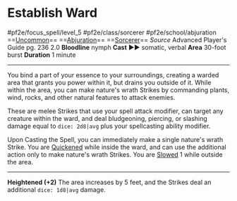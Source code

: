 # Establish Ward
#pf2e/focus_spell/level_5 #pf2e/class/sorcerer #pf2e/school/abjuration 
==[Uncommon](../../../rules/traits/uncommon.md)== ==[Abjuration](../../../rules/traits/abjuration.md)== ==[Sorcerer](../../../rules/traits/sorcerer.md)==
*Source* Advanced Player's Guide pg. 236 2.0
**Bloodline** nymph
**Cast** ►► somatic, verbal
**Area** 30-foot burst
**Duration** 1 minute

---
You bind a part of your essence to your surroundings, creating a warded area that grants you power within it, but drains you outside of it. While within the area, you can make nature's wrath Strikes by commanding plants, wind, rocks, and other natural features to attack enemies.

These are melee Strikes that use your spell attack modifier, can target any creature within the ward, and deal bludgeoning, piercing, or slashing damage equal to `dice: 2d8|avg` plus your spellcasting ability modifier.

Upon Casting the Spell, you can immediately make a single nature's wrath Strike. You are [Quickened](../../../Conditions/Quickened.md) while inside the ward, and can use the additional action only to make nature's wrath Strikes. You are [Slowed](../../../Conditions/Slowed.md) 1 while outside the area.

<hr>

**Heightened (+2)** The area increases by 5 feet, and the Strikes deal an additional `dice: 1d8|avg` damage.